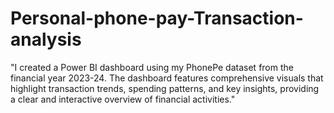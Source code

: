 # Personal-phone-pay-Transaction-analysis
"I created a Power BI dashboard using my PhonePe dataset from the financial year 2023-24. The dashboard features comprehensive visuals that highlight transaction trends, spending patterns, and key insights, providing a clear and interactive overview of financial activities."
